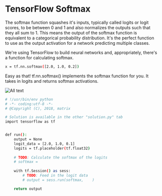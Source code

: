 # TensorFlow Softmax

The softmax function squashes it's inputs, typically called logits or logit scores, to be between 0 and 1 and also normalizes the outputs such that they all sum to 1. This means the output of the softmax function is equivalent to a categorical probability distribution. It's the perfect function to use as the output activation for a network predicting multiple classes.

We're using TensorFlow to build neural networks and, appropriately, there's a function for calculating softmax.

```bash
x = tf.nn.softmax([2.0, 1.0, 0.2])
```

Easy as that! tf.nn.softmax() implements the softmax function for you. It takes in logits and returns softmax activations.

![All text](http://ww1.sinaimg.cn/large/dc05ba18gy1fnc27z39okj20ye0c2myv.jpg)

```bash
# !/usr/bin/env python
# -*- coding:utf-8 -*-
# @Copyright (C), 2018, matrix

# Solution is available in the other "solution.py" tab
import tensorflow as tf


def run():
    output = None
    logit_data = [2.0, 1.0, 0.1]
    logits = tf.placeholder(tf.float32)
    
    # TODO: Calculate the softmax of the logits
    # softmax =     
    
    with tf.Session() as sess:
        # TODO: Feed in the logit data
        # output = sess.run(softmax,    )

    return output
```